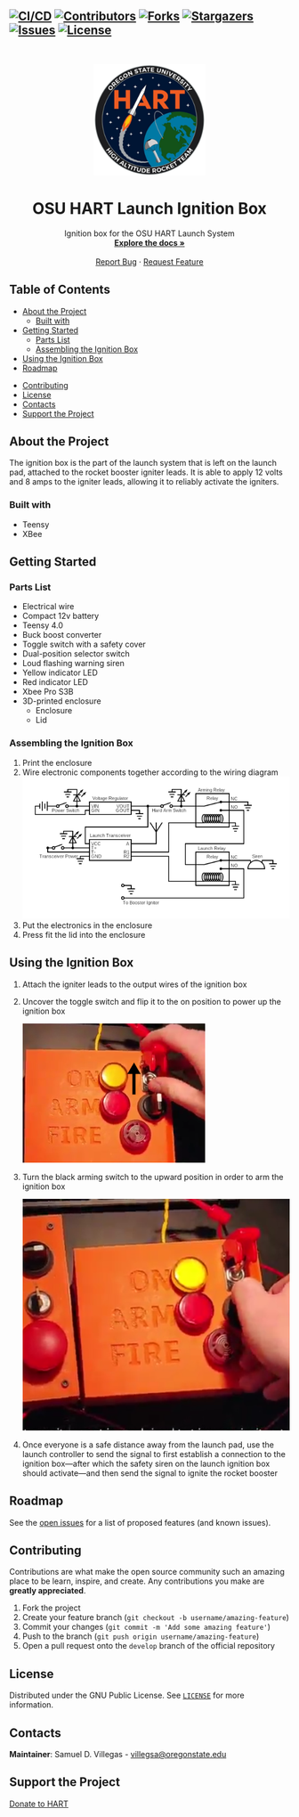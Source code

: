 <!-- GitHub Badges/Shields -->
<!-- See https://shields.io/ for more options. -->
[![CI/CD][cicd-shield]][cicd-url]
[![Contributors][contributors-shield]][contributors-url]
[![Forks][forks-shield]][forks-url]
[![Stargazers][stars-shield]][stars-url]
[![Issues][issues-shield]][issues-url]
[![License][license-shield]][license-url]
-----
<br />
<p align="center">
  <!-- PROJECT LOGO -->
  <a href="https://osuaiaa.com/hart">
	<img src="./docs/images/HARTlogo.jpg" width="200px" height="auto"/>
  </a>

  <!-- PROJECT TITLE -->
  <h1 align="center">OSU HART Launch Ignition Box</h1>

  <p align="center">
    <!-- SHORT PROJECT DESCRIPTION -->
    Ignition box for the OSU HART Launch System
    <br />
    <!-- LINK TO DOCUMENTATION -->
    <a href="https://hart-avionics.github.io/osu-hart-user-interface/"><strong>Explore the docs »</strong></a>
    <br />
    <br />
    <!-- LINK TO DEMO
    <a href="INSERT LINK TO DEMO HERE">View Demo</a>
    · -->
    <!-- LINK TO ISSUES -->
    <a href="https://github.com/HART-Avionics/osu-hart-user-interface/issues">Report Bug</a>
    ·
    <!-- LINK TO ISSUES -->
    <a href="https://github.com/HART-Avionics/osu-hart-user-interface/issues">Request Feature</a>
  </p>
</p>

Table of Contents
---------------------
- [About the Project](#about-the-project)
  - [Built with](#about-the-project-built-with)
- [Getting Started](#getting-started)
  - [Parts List](#getting-started-parts-list)
  - [Assembling the Ignition Box](#getting-started-assembling)
- [Using the Ignition Box](#usage)
- [Roadmap](#roadmap)
<!--
- [FAQ](#faq)
-->
- [Contributing](#contributing)
- [License](#license)
- [Contacts](#contacts)
- [Support the Project](#donate)
<!--
- [Acknowledgements](#acknowledgements)
-->

<a name="about-the-project"></a>
About the Project
---------------------
<!-- Description of the project and it's intended purpose or origin story. -->
The ignition box is the part of the launch system that is left on the launch pad, attached to the rocket booster igniter leads. It is able to apply 12 volts and 8 amps to the igniter leads, allowing it to reliably activate the igniters.

<a name="about-the-project-built-with"></a>
### Built with
<!-- This section should list any major frameworks that you built your project using. Leave any add-ons/plugins for the Acknowledgements section. Here are a few examples.
- [Sphinx](https://www.sphinx-doc.org/en/master/usage/installation.html) documentation generator
- [TexLive](https://www.tug.org/texlive/)
-->
- Teensy
- XBee

<a name="getting-started"></a>
Getting Started
---------------------
<!-- This is an example of how you may give instructions on setting up your project locally. To get a local copy up and running follow these simple example steps. -->

<a name="getting-started-parts-list"></a>
### Parts List
- Electrical wire
- Compact 12v battery
- Teensy 4.0
- Buck boost converter
- Toggle switch with a safety cover
- Dual-position selector switch
- Loud flashing warning siren
- Yellow indicator LED
- Red indicator LED
- Xbee Pro S3B
- 3D-printed enclosure
  - Enclosure
  - Lid

<a name="getting-started-assembling"></a>
### Assembling the Ignition Box
1. Print the enclosure
2. Wire electronic components together according to the wiring diagram
    ![Wiring diagram][wiring-diagram]
3. Put the electronics in the enclosure
4. Press fit the lid into the enclosure

<a name="usage"></a>
Using the Ignition Box
-----------------------
1. Attach the igniter leads to the output wires of the ignition box
2. Uncover the toggle switch and flip it to the on position to power up the ignition box

    ![Toggle switch][powering-on]

3. Turn the black arming switch to the upward position in order to arm the ignition box

    ![Dual-position arming selector switch in vertical position][arming]

4. Once everyone is a safe distance away from the launch pad, use the launch controller to send the signal to first establish a connection to the ignition box&mdash;after which the safety siren on the launch ignition box should activate&mdash;and then send the signal to ignite the rocket booster

<a name="roadmap"></a>
Roadmap
----------
See the [open issues][issues-url] for a list of proposed features (and known issues).

<!--
<a name="faq"></a>
FAQ
----
-->

<a name="contributing"></a>
Contributing
---------------
Contributions are what make the open source community such an amazing place to be learn, inspire, and create. Any contributions you make are **greatly appreciated**.

1. Fork the project
2. Create your feature branch (`git checkout -b username/amazing-feature`)
3. Commit your changes (`git commit -m 'Add some amazing feature'`)
4. Push to the branch (`git push origin username/amazing-feature`)
5. Open a pull request onto the `develop` branch of the official repository

<a name="license"></a>
License
-----------
Distributed under the GNU Public License. See [`LICENSE`][license] for more information.

<a name="contacts"></a>
Contacts
-----------
<!-- Your Name - @your_twitter - example@example.com -->
**Maintainer**: Samuel D. Villegas - villegsa@oregonstate.edu

<a name="donate"></a>
Support the Project
--------------------
[Donate to HART][donate-url]
<!--
<a name="acknowledgements"></a>
Acknowledgements
-----------------
- [GitHub Emoji Cheat Sheet](https://www.webpagefx.com/tools/emoji-cheat-sheet)
- [Img Shields](https://shields.io)
- [Choose an Open Source License](https://choosealicense.com)
- [GitHub Pages](https://pages.github.com)
- [Animate.css](https://daneden.github.io/animate.css)
- [Loaders.css](https://connoratherton.com/loaders)
- [Slick Carousel](https://kenwheeler.github.io/slick)
- [Smooth Scroll](https://github.com/cferdinandi/smooth-scroll)
- [Sticky Kit](http://leafo.net/sticky-kit)
- [JVectorMap](http://jvectormap.com)
- [Font Awesome](https://fontawesome.com)
-->
<!-- MARKDOWN LINKS & IMAGES -->
<!-- https://www.markdownguide.org/basic-syntax/#reference-style-links -->
[cicd-shield]: https://github.com/HART-Avionics/osu-hart-user-interface/workflows/CI/CD/badge.svg?branch=develop
[cicd-url]: https://github.com/HART-Avionics/docs/actions "CI/CD"
[contributors-shield]: https://img.shields.io/github/contributors/HART-Avionics/osu-hart-user-interface
[contributors-url]: https://github.com/HART-Avionics/osu-hart-user-interface/graphs/contributors
[forks-shield]: https://img.shields.io/github/forks/HART-Avionics/osu-hart-user-interface
[forks-url]: https://github.com/HART-Avionics/osu-hart-user-interface/network/members
[stars-shield]: https://img.shields.io/github/stars/HART-Avionics/osu-hart-user-interface
[stars-url]: https://github.com/HART-Avionics/osu-hart-user-interface/stargazers
[issues-shield]: https://img.shields.io/github/issues/HART-Avionics/osu-hart-user-interface
[issues-url]: https://github.com/HART-Avionics/osu-hart-user-interface/issues
[license-shield]: https://img.shields.io/github/license/HART-Avionics/osu-hart-user-interface
[license-url]: https://github.com/HART-Avionics/osu-hart-user-interface/blob/main/LICENSE
[wiring-diagram]: ./docs/images/wiring_diagram.png "Wiring diagram"
[powering-on]: ./docs/images/powering_on.png
[arming]: ./docs/images/arming.png
[license]: ./LICENSE "GNU Public License"
[donate-url]: https://osuaiaa.com/donate
